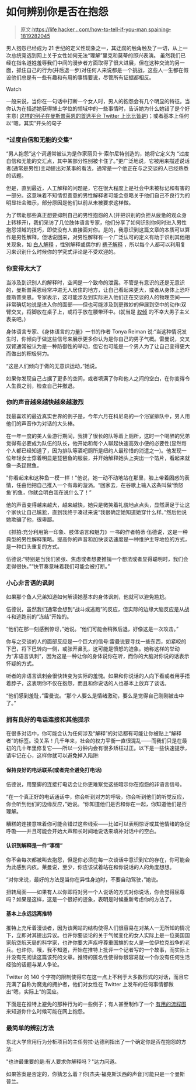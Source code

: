 # 如何辨别你是否在抱怨

> 原文:[https://life hacker . com/how-to-tell-if-you-man spaining-1819282045](https://lifehacker.com/how-to-tell-if-youre-mansplaining-1819282045)

男人抱怨已经成为 21 世纪的定义性现象之一，其迂腐的触角触及了一切，从上一次总统竞选到网上关于女性如何无法“理解”里克和莫蒂的即兴表演。 虽然我们已经在指名道姓羞辱我们中间的漫步者方面取得了很大进展，但在这种交流的另一面，抓住自己的行为(并后退一步)对任何人来说都是一个挑战，这些人一生都在假设他们总是有一些有趣和有用的事情要说，尽管所有证据都相反。

Watch

一般来说，当你在一句话中打断一个女人时，男人的抱怨会有几个明显的特征。当你认为在描述她获得博士学位的领域中的一些事情时，告诉她为什么她错了是个好主意( [这样的例子在曼斯普莱恩的首选平台 Twitter 上比比皆是](http://nytlive.nytimes.com/womenintheworld/2016/08/16/astrophysicist-katie-mack-lays-the-smackdown-on-mansplainer-with-droll-twitter-burn/))；或者基本上任何以“嗯，其实”开头的句子

### “过度自信和无能的交集”

“男人抱怨”这个词通常被认为是作家丽贝卡·索尔尼特创造的，她将它定义为 “过度自信和无能的交汇点，其中某部分性别被卡住了。”更广泛地说，它被用来描述说话者(通常是男性)主动提出对某事的看法，通常是一个他正在与之交谈的人已经熟悉的话题。

但是，直到最近，人工解释的问题是，它在很大程度上是社会中未被标记和有害的一部分。这意味着不知情但善意的男性解释者可能会忽略关于他们自己不良行为的明显社会暗示，部分原因是他们以前从未被要求这样做。

为了帮助那些真正想要抑制自己的男性抱怨的人(并把识别的负担从疲惫的观众身上转移开)，我们采访了几位肢体语言专家，他们分享了如何识别你何时进入男性抱怨领域的技巧，即使没有人直接面对你。是的，我意识到这篇文章的本质可以算作是男性解释，但话说回来，对男性解释有一个广泛认可的定义有助于识别其他相关现象，如 [白人解释](http://www.urbandictionary.com/define.php?term=White-%27splaining) ，性别解释或偶尔的 [裤子解释](http://brokelyn.com/its-summer-its-your-right-to-wear-shorts-damnit/) ，所以每个人都可以利用复习来识别什么时候你的学究式评论是不受欢迎的。

### **你变得太大了**

当涉及到识别人的解释时，空间是一个致命的泄露。不管是有意识的还是无意识的，曼斯普莱恩经常冲进无人居住的地方，让自己看起来更大，或者从身体上恐吓曼斯普莱恩。专家表示，这可能涉及到实际进入他们正在交谈的人的物理空间——非常确切地说是进入你的面部——但也可能涉及到更微妙的伸展到空中的动作:双臂交叉，将脚放在桌子上，或将手放在腰带环中。(就当是 [权倾](http://www.newsweek.com/power-poses-dont-make-you-more-powerful-studies-664261) 的不幸大男子主义表亲吧。)

身体语言专家、《身体语言的力量》一书的作者 Tonya Reiman 说:“当这种情况发生时，你倾向于做这些信号来展示更多你认为是你自己的男子气概。雷曼说，交叉双臂通常被认为是一种防御性的举动，但它也可能是一个男人为了让自己变得更大而做出的积极努力。

“这是人们倾向于做的无意识运动，”她说。

如果你发现自己占据了更多的空间，或者填满了你和他人之间的空白，在你变得令人生畏之前，检查自己并撤退。

### **你的声音越来越快越来越激烈**

我最喜欢的最近真实世界的例子是，今年六月在科尼岛的一个浴室排队中，男人用他们的声音作为对话的大头棒。

在一年一度的美人鱼游行期间，我排了很长的队等着上厕所，这时一个喝醉的兄弟觉得有必要成为队伍的队长，他开始和每个人聊起快速高效小便的必要性(显然每个人都已经知道了，因为排队等酒吧厕所是纽约人最珍惜的消遣之一)。他发现一位年轻女士穿着明显是琵琶鱼的服装，并开始解释她头上突出一个箔片，看起来就像一条琵琶鱼。

"你看起来和这种鱼一模一样！"他说，她一动不动地站在那里，脸上带着困惑的表情，任由他把自己推入一个有毒的漩涡。“回家去，在谷歌上输入这条叫做‘愤怒鱼’的鱼，你就会明白我在说什么了！”

他的声音变得越来越大，越来越快，她只是微笑着礼貌地点点头，显然满足于让这个家伙让自己尴尬，直到我终于凑过来说“我很确定她知道她穿什么样。”然后他说她欺骗了他，很卑鄙。

《抓拍:充分利用第一印象、肢体语言和魅力》一书的作者帕蒂·伍德说，这是一种典型的男性解释策略。提高你的声音和加快谈话速度是一种维护主导地位的方式，是一种口头重复的方式。

伍德说:“特别是当我们紧张、焦虑或者想要推销一个想法或者显得聪明时，我们会走得很快。”“快节奏意味着我们可能会被打断。”

### 小心非言语的讽刺

如果那个鱼人兄弟知道如何解读她基本的身体讽刺，他就可以避免尴尬。

伍德说，虽然我们通常会想到“战斗或逃跑”的反应，但实际的边缘大脑反应是从战斗和逃跑前的“冻结”开始的。

“他们在那一刻感到惊讶，”她说。“他们可能会稍微后退，好像这是一次攻击。”

你与之交谈的人的面部反应是一个巨大的信号:雷曼说要寻找一些东西，如紧咬的下巴，将下巴转向一侧，或张开鼻孔，这可能是愤怒的迹象。她称这样的举动为“非语言讽刺”，因为这是一种让你的身体说你在听，而你的大脑对你说的话表示怀疑的方式。

听者的非语言讽刺会很快转变为实际的羞愧。如果和你说话的人向下看或者用手捂着脖子，这表明你不仅在抱怨，而且和你说话的人也基本上放弃了谈话。

“他们感到羞耻，”雷曼说。“那个人要么是情绪激动，要么是觉得自己刚刚被击中了。”

### **拥有良好的电话连接和其他提示**

在很多对话中，你可能会认为任何涉及“解释”的对话都有可能让你被贴上“解释者”的标签。没关系！几千年来，社会的权力平衡一直很混乱——而我们只是在最初的几十年里修复它——所以一分钟内会有很多矫枉过正。以下是一些快速提示，请牢记在心，这样你就可以避免掉入陷阱:

#### **保持良好的电话联系(或者完全避免打电话)**

伍德说，用蹩脚的连接打电话会让你更难察觉这些暗示你在抱怨的非语言信号。

“在一个真正好的电话通话中，你会听到对方的呼吸，你会听到他们的听觉反应，你会听到他们的边缘反应，”她说。“你知道他们是否和你在一起，你知道他们是否理解。

糟糕的连接意味着你可能会错过这些线索——比如可以表明惊讶或其他情绪的急促呼吸——并且可能会开始大声和长时间地说话来填补对话中的空白。

#### **认识到解释是一件“事情”**

你不会每次都被叫去抱怨，但是你必须在每一次谈话中意识到它的存在，你可能会为此感到内疚。莱曼说，至少，你应该试着站在和你说话的人的角度想想。

“对你来说，最好的方法是当你在异性身边时，不要自动驾驶，”她说。

扭转局面——如果有人以你即将对另一个人说话的方式对你说话，你会觉得屈尊吗？如果是这样，这是一个很好的迹象，表明是时候重新考虑你的方法了。

#### **基本上永远远离推特**

推特上充斥着漫谈者，因为该网站的结构使得人们很容易在对某人一无所知的情况下，立即对其提出异议。也许你要谈论的关于气候变化的女人实际上是一位美国国家航空航天局的科学家，也许你要大声疾呼尊重国旗的女人是一位伊拉克战争的老兵。也许你，哦，我不知道，开始在推特上批评一个记者写的一个故事，而实际上并没有先阅读这篇该死的文章。推特的匿名性使得你很容易就一个你没有任何生活经验的话题与某人争论。

Twitter 的 140 个字符的限制使得它在这一点上不利于大多数形式的对话，而且它充满了自称为魔鬼的拥护者，他们对女性在 Twitter 上发布的任何事情都做出“嗯，实际上”的回应。

下面是在推特上避免的那种行为的一些例子；有人甚至制作了一个 [有用的流程图](https://twitter.com/OaklandElle/status/643277384188227584?ref_src=twsrc%5Etfw&ref_url=https%3A%2F%2Fwww.huffingtonpost.com%2Fentry%2Fwoman-creates-genius-flowchart-to-shut-down-mansplainers_us_55f86d61e4b0e333e54b77dd) 来知道你什么时候可能在网上抱怨。

### 最简单的辨别方法

东北大学应用行为分析项目的主任劳拉·达德利指出了一个确定你是否在抱怨的方法:

"也许最重要的是:有人要求你解释吗？"达力问道。

如果答案是否定的，你猜怎么着？你[杰夫·福克斯沃西的声音]可能只是一个曼斯普兰。